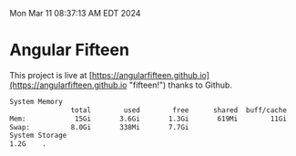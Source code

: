 Mon Mar 11 08:37:13 AM EDT 2024

# Angular Fifteen


This project is live at [https://angularfifteen.github.io](https://angularfifteen.github.io "fifteen!") thanks to Github.

```bash
System Memory
               total        used        free      shared  buff/cache   available
Mem:            15Gi       3.6Gi       1.3Gi       619Mi        11Gi        11Gi
Swap:          8.0Gi       338Mi       7.7Gi
System Storage
1.2G	.
```
